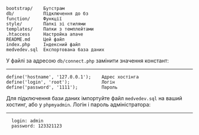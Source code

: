     bootstrap/    Бутстрам
    db/           Підключення до бз
    function/     Функції
    style/        Папкі зі стилями
    templates/    Папки з темплейтами
    .htaccess     Настройка апаче
    README.md     Цей файл  
    index.php     Індексний файл
    medvedev.sql  Експортована база даних
У файлі за адресою `db/connect.php` замінити значення констант:	<br>
***
	define('hostname', '127.0.0.1');    Адрес хостінга
	define('login', 'root');            Логін
	define('password', '1111');         Пароль
Для підключення бази даних імпортуйте файл `medvedev.sql` на ваший хостинг, або у `phpmyadmin`.
Логін і пароль адміністратора:<br>
***
      login: admin
      password: 123321123
